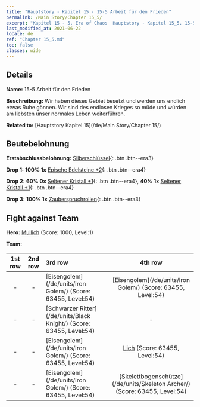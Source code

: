 ```yaml
---
title: "Hauptstory - Kapitel 15 - 15-5 Arbeit für den Frieden"
permalink: /Main Story/Chapter 15_5/
excerpt: "Kapitel 15 - 5. Era of Chaos  Hauptstory - Kapitel 15_5. 15-5 Arbeit für den Frieden"
last_modified_at: 2021-06-22
locale: de
ref: "Chapter 15_5.md"
toc: false
classes: wide
---
```


## Details

 **Name:** 15-5 Arbeit für den Frieden

 **Beschreibung:** Wir haben dieses Gebiet besetzt und werden uns endlich etwas Ruhe gönnen. Wir sind des endlosen Krieges so müde und würden am liebsten unser normales Leben weiterführen.

 **Related to:** [Hauptstory Kapitel 15](/de/Main Story/Chapter 15/)

## Beutebelohnung

 **Erstabschlussbelohnung:** [Silberschlüssel](/ItemsDE/con_693/){: .btn .btn--era3}

 **Drop 1:** **100% 1x** [Epische Edelsteine +2](/ItemsDE/mat_51/){: .btn .btn--era4}

 **Drop 2:** **60% 0x** [Seltener Kristall +1](/ItemsDE/mat_45/){: .btn .btn--era4}, **40% 1x** [Seltener Kristall +1](/ItemsDE/mat_45/){: .btn .btn--era4}

 **Drop 3:** **100% 1x** [Zauberspruchrollen](/ItemsDE/con_694/){: .btn .btn--era3}


## Fight against Team
 **Hero:** [Mullich](/de/heroes/Mullich/) (Score: 1000, Level:1)

 **Team:**


  | 1st row | 2nd row | 3rd row | 4th row |
  |:----:|:----:|:----|:----:|
  | - | - | [Eisengolem](/de/units/Iron Golem/) (Score: 63455, Level:54)  | [Eisengolem](/de/units/Iron Golem/) (Score: 63455, Level:54)  |
  | - | - | [Schwarzer Ritter](/de/units/Black Knight/) (Score: 63455, Level:54)  | - |
  | - | - | [Eisengolem](/de/units/Iron Golem/) (Score: 63455, Level:54)  | [Lich](/de/units/Lich/) (Score: 63455, Level:54)  |
  | - | - | [Eisengolem](/de/units/Iron Golem/) (Score: 63455, Level:54)  | [Skelettbogenschütze](/de/units/Skeleton Archer/) (Score: 63455, Level:54)  |



